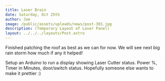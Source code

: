 ```yaml
---
title: Laser Brain
date: Saturday, Oct 25th
author: Joe
image: /public/assets/uploads/news/post-301.jpg
description: (Temporary Layout of Laser Panel)
layout: ../../../layouts/Post.astro
---
```


Finished patching the roof as best as we can for now.   We will see next big rain storm how much if any it helped!

Setup an Arduino to run a display showing Laser Cutter status.  Power %, Timer in Minutes, door/switch status.  Hopefully someone else wants to make it prettier :)

